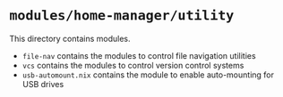 # `modules/home-manager/utility`
This directory contains modules.
- `file-nav` contains the modules to control file navigation utilities
- `vcs` contains the modules to control version control systems
- `usb-automount.nix` contains the module to enable auto-mounting for USB drives
